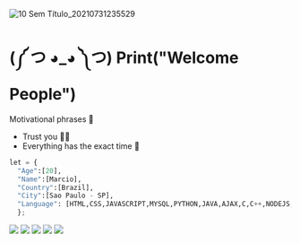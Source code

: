 ![10 Sem Título_20210731235529](https://user-images.githubusercontent.com/81580725/127784625-7ece538c-b63f-4d31-883b-8e9d9de2cd20.png)
#  (༼ つ ◕_◕ ༽つ) Print("Welcome People")

Motivational phrases 💨
- Trust you 👨‍💻
- Everything has the exact time 👊
 





```python
let = {
  "Age":[20],
  "Name":[Marcio],
  "Country":[Brazil],
  "City":[Sao Paulo - SP],
  "Language": [HTML,CSS,JAVASCRIPT,MYSQL,PYTHON,JAVA,AJAX,C,C++,NODEJS,React,MongoDB,C#,.NET]
  };
```




<div> 
  <a href="https://www.instagram.com/marciocv11/" target="_blank"><img src="https://img.shields.io/badge/-Instagram-%23E4405F?style=for-the-badge&logo=instagram&logoColor=white" target="_blank"></a>
 	<a href="https://www.twitch.tv/flash_zuumm" target="_blank"><img src="https://img.shields.io/badge/Twitch-9146FF?style=for-the-badge&logo=twitch&logoColor=white" target="_blank"></a>
 <a href="https://discord.com/channels/@modest#7518" target="_blank"><img src="https://img.shields.io/badge/Discord-7289DA?style=for-the-badge&logo=discord&logoColor=white" target="_blank"></a> 
  <a href = "mailto:marciomaldito267@gmail.com"><img src="https://img.shields.io/badge/-Gmail-%23333?style=for-the-badge&logo=gmail&logoColor=white" target="_blank"></a>
  <a href="https://www.linkedin.com/in/marcio-caldas-897b7919a/" target="_blank"><img src="https://img.shields.io/badge/-LinkedIn-%230077B5?style=for-the-badge&logo=linkedin&logoColor=white" target="_blank"></a>
</div>


